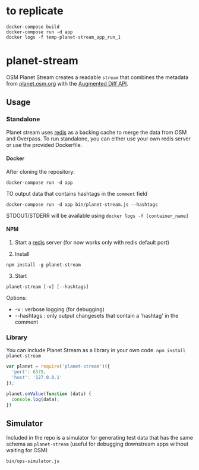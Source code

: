 # to replicate

```
docker-compose build
docker-compose run -d app
docker logs -f temp-planet-stream_app_run_1
```

# planet-stream

OSM Planet Stream creates a readable `stream` that combines the metadata from [planet.osm.org](http://planet.osm.org) with the [Augmented Diff API](https://wiki.openstreetmap.org/wiki/Overpass_API/Augmented_Diffs).


## Usage

### Standalone

Planet stream uses [redis](http://redis.io) as a backing cache to merge the data from OSM and Overpass. To run standalone, you can either use your own redis server or use the provided Dockerfile.

#### Docker

After cloning the repository:

```
docker-compose run -d app
```

TO output data that contains hashtags in the `comment` field

```
docker-compose run -d app bin/planet-stream.js --hashtags
```

STDOUT/STDERR will be available using `docker logs -f [container_name]`

#### NPM

1. Start a [redis](http://redis.io/) server (for now works only with redis default port)

2. Install
```
npm install -g planet-stream
```

3. Start
```
planet-stream [-v] [--hashtags]
```

Options:
 - -v : verbose logging (for debugging)
 - --hashtags : only output changesets that contain a 'hashtag' in the comment

### Library

You can include Planet Stream as a library in your own code. `npm install planet-stream`

```js
var planet = require('planet-stream')({
  'port': 6379,
  'host': '127.0.0.1'
});

planet.onValue(function (data) {
  console.log(data);
})
```


## Simulator
Included in the repo is a simulator for generating test data that has the same schema as `planet-stream` (useful for debugging downstream apps without waiting for OSM)
  ```
  bin/ops-simulator.js
  ```
